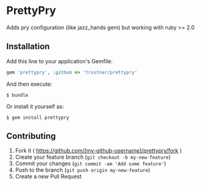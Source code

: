 # PrettyPry

Adds pry configuration (like jazz_hands gem) but
working with ruby >= 2.0

## Installation

Add this line to your application's Gemfile:

```ruby
gem 'prettypry', :github => 'trustner/prettypry'
```

And then execute:

    $ bundle

Or install it yourself as:

    $ gem install prettypry


## Contributing

1. Fork it ( https://github.com/[my-github-username]/prettypry/fork )
2. Create your feature branch (`git checkout -b my-new-feature`)
3. Commit your changes (`git commit -am 'Add some feature'`)
4. Push to the branch (`git push origin my-new-feature`)
5. Create a new Pull Request

